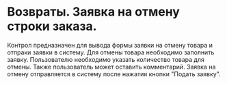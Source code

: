 ﻿---
description: 2.4.7
---
# Возвраты. Заявка на отмену строки заказа.
Контрол предназначен для вывода формы заявки на отмену товара и отпраки заявки в систему.
Для отмены товара необходимо заполнить заявку. Пользователю необходимо указать количество товара для отмены. Также пользователь может оставить комментарий.
Заявка на отмену отправляется в систему после нажатия кнопки "Подать заявку".

